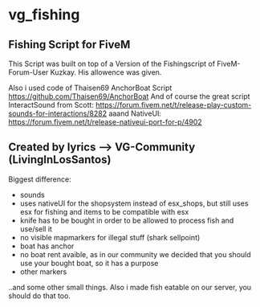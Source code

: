 # vg_fishing
Fishing Script for FiveM
-----------------------------------------------------------------------------------------------
This Script was built on top of a Version of the Fishingscript of FiveM-Forum-User Kuzkay. 
His allowence was given.

Also i used code of Thaisen69 AnchorBoat Script https://github.com/Thaisen69/AnchorBoat
And of course the great script InteractSound from Scott: https://forum.fivem.net/t/release-play-custom-sounds-for-interactions/8282
aaand NativeUI: https://forum.fivem.net/t/release-nativeui-port-for-p/4902

Created by lyrics --> VG-Community (LivingInLosSantos)
-----------------------------------------------------------------------------------------------

Biggest difference:
- sounds
- uses nativeUI for the shopsystem instead of esx_shops, but still uses esx for fishing and items to be compatible with esx
- knife has to be bought in order to be allowed to process fish and use/sell it
- no visible mapmarkers for illegal stuff (shark sellpoint)
- boat has anchor
- no boat rent avaible, as in our community we decided that you should use your bought boat, so it has a purpose
- other markers

..and some other small things.
Also i made fish eatable on our server, you should do that too. 
